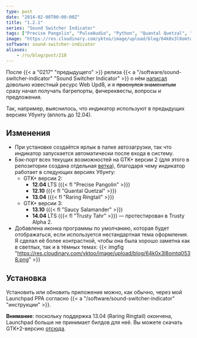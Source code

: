 ```yaml
---
type: post
date: "2014-02-08T00:00:00Z"
title: "1.2.1"
series: "Sound Switcher Indicator"
tags: ["Precise Pangolin", "PulseAudio", "Python", "Quantal Quetzal", "Raring Ringtail", "Saucy Salamander", "Sound Switcher Indicator", "Trusty Tahr", "Ubuntu", "Unity", "звук", "индикатор"]
image: "https://res.cloudinary.com/yktoo/image/upload/blog/64k0x3l8omtq0538.png"
software: sound-switcher-indicator
aliases:
    - /ru/blog/post/218
---
```


После {{< a "0217" "предыдущего" >}} релиза {{< a "/software/sound-switcher-indicator" "Sound Switcher Indicator" >}} о нём [написал](http://www.webupd8.org/2014/02/sound-switcher-ubuntu-indicator.html) довольно известный ресурс Web Upd8, и я ~~проснулся знаменитым~~ сразу начал получать багрепорты, фичереквесты, вопросы и предложения.

Так, например, выяснилось, что индикатор используют в предыдущих версиях Убунту (вплоть до 12.04).

<!--more-->

## Изменения

* При установке создаётся ярлык в папке автозагрузки, так что индикатор запускается автоматически после входа в систему.
* Бэк-порт всех текущих возможностей на GTK+ версии 2 (для этого в репозитории создана отдельная [ветка](https://github.com/yktoo/indicator-sound-switcher/tree/gtk2)), благодаря чему индикатор работает в следующих версиях Убунту:
  * GTK+ версии 2:
      * **12.04** LTS ({{< fl "Precise Pangolin" >}})
      * **12.10** ({{< fl "Quantal Quetzal" >}})
      * **13.04** ({{< fl "Raring Ringtail" >}})
  * GTK+ версии 3:
      * **13.10** ({{< fl "Saucy Salamander" >}})
      * **14.04** LTS ({{< fl "Trusty Tahr" >}}) — протестирован в Trusty Alpha 2.
* Добавлена иконка программы по умолчанию, которая будет отображаться, если используется нестандартная тема оформления. Я сделал её более контрастной, чтобы она была хорошо заметна как в светлых, так и в тёмных темах:
  {{< imgfig "https://res.cloudinary.com/yktoo/image/upload/blog/64k0x3l8omtq0538.png" >}}

## Установка

Установить или обновить приложение можно, как обычно, через мой Launchpad PPA согласно {{< a "/software/sound-switcher-indicator" "инструкции" >}}.

**Внимание**: поскольку поддержка 13.04 (Raring Ringtail) окончена, Launchpad больше не принимает билдов для неё. Вы можете скачать GTK+2-версию [отсюда](http://ppa.launchpad.net/yktooo/ppa/ubuntu/pool/main/i/indicator-sound-switcher/).
